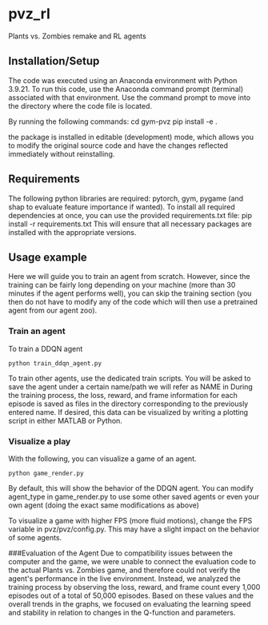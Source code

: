 # pvz_rl
Plants vs. Zombies remake and RL agents

## Installation/Setup
The code was executed using an Anaconda environment with Python 3.9.21.
To run this code, use the Anaconda command prompt (terminal) associated with that environment.
Use the command prompt to move into the directory where the code file is located.

By running the following commands:
cd gym-pvz
pip install -e .

the package is installed in editable (development) mode,
which allows you to modify the original source code and have the changes reflected immediately without reinstalling.


## Requirements
The following python libraries are required: pytorch, gym, pygame (and shap to evaluate feature importance if wanted).
To install all required dependencies at once, you can use the provided requirements.txt file:
pip install -r requirements.txt
This will ensure that all necessary packages are installed with the appropriate versions.



## Usage example
Here we will guide you to train an agent from scratch. However, since the training can be fairly long depending on your machine (more than 30 minutes if the agent performs well), you can skip the training section (you then do not have to modify any of the code which will then use a pretrained agent from our agent zoo).

### Train an agent
To train a DDQN agent

```
python train_ddqn_agent.py
```
To train other agents, use the dedicated train scripts. You will be asked to save the agent under a certain name/path we will refer as NAME in 
During the training process, the loss, reward, and frame information for each episode is saved as files in the directory corresponding to the previously entered name.
If desired, this data can be visualized by writing a plotting script in either MATLAB or Python.



### Visualize a play
With the following, you can visualize a game of an agent.
```
python game_render.py
```
By default, this will show the behavior of the DDQN agent. You can modify agent_type in game_render.py to use some other saved agents or even your own agent (doing the exact same modifications as above)

To visualize a game with higher FPS (more fluid motions), change the FPS variable in pvz/pvz/config.py. This may have a slight impact on the behavior of some agents.

###Evaluation of the Agent
Due to compatibility issues between the computer and the game, we were unable to connect the evaluation code to the actual Plants vs. Zombies game, and therefore could not verify the agent's performance in the live environment.
Instead, we analyzed the training process by observing the loss, reward, and frame count every 1,000 episodes out of a total of 50,000 episodes. Based on these values and the overall trends in the graphs, we focused on evaluating the learning speed and stability in relation to changes in the Q-function and parameters.


